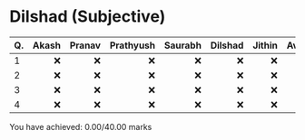 Dilshad (Subjective)
====================
|Q. |Akash|Pranav|Prathyush|Saurabh|Dilshad|Jithin|Average|
|:--|----:|-----:|--------:|------:|------:|-----:|------:|
|1  |:x:  |:x:   |:x:      |:x:    |:x:    |:x:   |-      |
|2  |:x:  |:x:   |:x:      |:x:    |:x:    |:x:   |-      |
|3  |:x:  |:x:   |:x:      |:x:    |:x:    |:x:   |-      |
|4  |:x:  |:x:   |:x:      |:x:    |:x:    |:x:   |-      |
You have achieved: 0.00/40.00 marks
